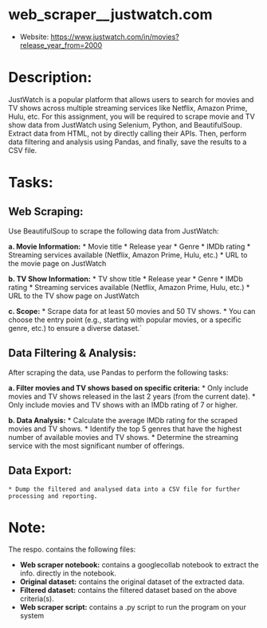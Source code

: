 # web_scraper__justwatch.com

* Website: https://www.justwatch.com/in/movies?release_year_from=2000

# Description:
JustWatch is a popular platform that allows users to search for movies and TV shows across multiple streaming services like Netflix, Amazon Prime, Hulu, etc. For this assignment, you will be required to scrape movie and TV show data from JustWatch using Selenium, Python, and BeautifulSoup. Extract data from HTML, not by directly calling their APIs. Then, perform data filtering and analysis using Pandas, and finally, save the results to a CSV file.

# Tasks:
## Web Scraping:
  Use BeautifulSoup to scrape the following data from JustWatch:

  **a. Movie Information:**
    *  Movie title
    * Release year
    * Genre
    * IMDb rating
    * Streaming services available (Netflix, Amazon Prime, Hulu, etc.)
    * URL to the movie page on JustWatch
  
  **b. TV Show Information:**
    * TV show title
    * Release year
    * Genre
    * IMDb rating
    * Streaming services available (Netflix, Amazon Prime, Hulu, etc.)
    * URL to the TV show page on JustWatch
      
  **c. Scope:**
     * Scrape data for at least 50 movies and 50 TV shows.
     * You can choose the entry point (e.g., starting with popular movies,
       or a specific genre, etc.) to ensure a diverse dataset.`

## Data Filtering & Analysis:
  After scraping the data, use Pandas to perform the following tasks:

  **a. Filter movies and TV shows based on specific criteria:**
     * Only include movies and TV shows released in the last 2 years (from the current date).
     * Only include movies and TV shows with an IMDb rating of 7 or higher.
       
  **b. Data Analysis:**
     * Calculate the average IMDb rating for the scraped movies and TV shows.
     * Identify the top 5 genres that have the highest number of available movies and TV shows.
     * Determine the streaming service with the most significant number of offerings.
   
## Data Export:
    * Dump the filtered and analysed data into a CSV file for further processing and reporting.

# Note:
The respo. contains the following files:
* **Web scraper notebook:** contains a googlecollab notebook to extract the info. directly in the notebook.
* **Original dataset:** contains the original dataset of the extracted data.
* **Filtered dataset:** contains the filtered dataset based on the above criteria(s).
* **Web scraper script:** contains a .py script to run the program on your system
     
